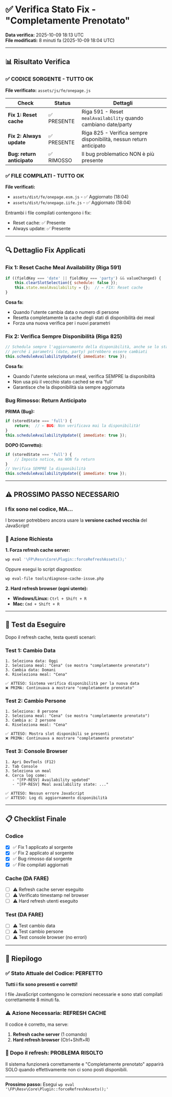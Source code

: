 # ✅ Verifica Stato Fix - "Completamente Prenotato"

**Data verifica:** 2025-10-09 18:13 UTC  
**File modificati:** 8 minuti fa (2025-10-09 18:04 UTC)

---

## 📊 Risultato Verifica

### ✅ CODICE SORGENTE - TUTTO OK

**File verificato:** `assets/js/fe/onepage.js`

| Check | Status | Dettagli |
|-------|--------|----------|
| **Fix 1: Reset cache** | ✅ PRESENTE | Riga 591 - Reset `mealAvailability` quando cambiano date/party |
| **Fix 2: Always update** | ✅ PRESENTE | Riga 825 - Verifica sempre disponibilità, nessun return anticipato |
| **Bug: return anticipato** | ✅ RIMOSSO | Il bug problematico NON è più presente |

### ✅ FILE COMPILATI - TUTTO OK

**File verificati:**
- `assets/dist/fe/onepage.esm.js` - ✅ Aggiornato (18:04)
- `assets/dist/fe/onepage.iife.js` - ✅ Aggiornato (18:04)

Entrambi i file compilati contengono i fix:
- Reset cache: ✅ Presente
- Always update: ✅ Presente

---

## 🔍 Dettaglio Fix Applicati

### Fix 1: Reset Cache Meal Availability (Riga 591)

```javascript
if ((fieldKey === 'date' || fieldKey === 'party') && valueChanged) {
    this.clearSlotSelection({ schedule: false });
    this.state.mealAvailability = {};  // ← FIX: Reset cache
}
```

**Cosa fa:**
- Quando l'utente cambia data o numero di persone
- Resetta completamente la cache degli stati di disponibilità dei meal
- Forza una nuova verifica per i nuovi parametri

### Fix 2: Verifica Sempre Disponibilità (Riga 825)

```javascript
// Schedula sempre l'aggiornamento della disponibilità, anche se lo stato cached è 'full'
// perché i parametri (date, party) potrebbero essere cambiati
this.scheduleAvailabilityUpdate({ immediate: true });
```

**Cosa fa:**
- Quando l'utente seleziona un meal, verifica SEMPRE la disponibilità
- Non usa più il vecchio stato cached se era 'full'
- Garantisce che la disponibilità sia sempre aggiornata

### Bug Rimosso: Return Anticipato

**PRIMA (Bug):**
```javascript
if (storedState === 'full') {
    return;  // ← BUG: Non verificava mai la disponibilità!
}
this.scheduleAvailabilityUpdate({ immediate: true });
```

**DOPO (Corretto):**
```javascript
if (storedState === 'full') {
    // Imposta notice, ma NON fa return
}
// Verifica SEMPRE la disponibilità
this.scheduleAvailabilityUpdate({ immediate: true });
```

---

## ⚠️ PROSSIMO PASSO NECESSARIO

### I fix sono nel codice, MA...

I browser potrebbero ancora usare la **versione cached vecchia** del JavaScript!

### 🔧 Azione Richiesta

**1. Forza refresh cache server:**

```bash
wp eval '\FP\Resv\Core\Plugin::forceRefreshAssets();'
```

Oppure esegui lo script diagnostico:

```bash
wp eval-file tools/diagnose-cache-issue.php
```

**2. Hard refresh browser (ogni utente):**

- **Windows/Linux:** `Ctrl + Shift + R`
- **Mac:** `Cmd + Shift + R`

---

## 🧪 Test da Eseguire

Dopo il refresh cache, testa questi scenari:

### Test 1: Cambio Data
```
1. Seleziona data: Oggi
2. Seleziona meal: "Cena" (se mostra "completamente prenotato")
3. Cambia data: Domani
4. Riseleziona meal: "Cena"

✅ ATTESO: Sistema verifica disponibilità per la nuova data
❌ PRIMA: Continuava a mostrare "completamente prenotato"
```

### Test 2: Cambio Persone
```
1. Seleziona: 8 persone
2. Seleziona meal: "Cena" (se mostra "completamente prenotato")
3. Cambia a: 2 persone
4. Riseleziona meal: "Cena"

✅ ATTESO: Mostra slot disponibili se presenti
❌ PRIMA: Continuava a mostrare "completamente prenotato"
```

### Test 3: Console Browser
```
1. Apri DevTools (F12)
2. Tab Console
3. Seleziona un meal
4. Cerca log come:
   - "[FP-RESV] Availability updated"
   - "[FP-RESV] Meal availability state: ..."

✅ ATTESO: Nessun errore JavaScript
✅ ATTESO: Log di aggiornamento disponibilità
```

---

## 📋 Checklist Finale

### Codice
- [x] ✅ Fix 1 applicato al sorgente
- [x] ✅ Fix 2 applicato al sorgente
- [x] ✅ Bug rimosso dal sorgente
- [x] ✅ File compilati aggiornati

### Cache (DA FARE)
- [ ] ⚠️ Refresh cache server eseguito
- [ ] ⚠️ Verificato timestamp nel browser
- [ ] ⚠️ Hard refresh utenti eseguito

### Test (DA FARE)
- [ ] ⚠️ Test cambio data
- [ ] ⚠️ Test cambio persone
- [ ] ⚠️ Test console browser (no errori)

---

## 🎯 Riepilogo

### ✅ Stato Attuale del Codice: PERFETTO

**Tutti i fix sono presenti e corretti!**

I file JavaScript contengono le correzioni necessarie e sono stati compilati correttamente 8 minuti fa.

### ⚠️ Azione Necessaria: REFRESH CACHE

Il codice è corretto, ma serve:
1. **Refresh cache server** (1 comando)
2. **Hard refresh browser** (Ctrl+Shift+R)

### 🎉 Dopo il refresh: PROBLEMA RISOLTO

Il sistema funzionerà correttamente e "Completamente prenotato" apparirà SOLO quando effettivamente non ci sono posti disponibili.

---

**Prossimo passo:** Esegui `wp eval '\FP\Resv\Core\Plugin::forceRefreshAssets();'`
